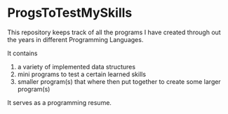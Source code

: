 # ProgsToTestMySkills
This repository keeps track of all the programs I have created through out the years in different Programming Languages.

It contains
1. a variety of implemented data structures
2. mini programs to test a certain learned skills
3. smaller program(s) that where then put together to create some larger program(s)

It serves as a programming resume.
